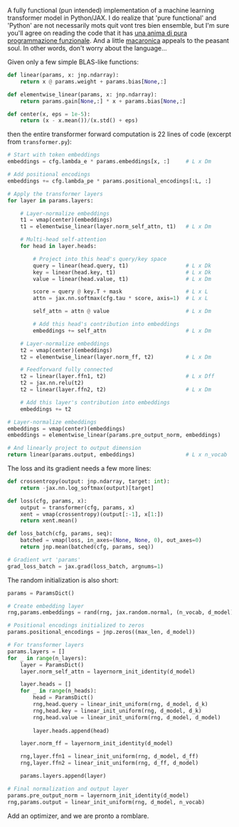 A fully functional (pun intended) implementation of a machine learning transformer model in Python/JAX.  I do realize that 'pure functional' and 'Python' are not necessarily mots quit vont tres bien ensemble, but I'm sure you'll agree on reading the code that it has [una anima di pura programmazione funzionale](https://jax.readthedocs.io/en/latest/notebooks/Common_Gotchas_in_JAX.html).  And a little [macaronica](https://en.wikipedia.org/wiki/Macaronic_language) appeals to the peasant soul.  In other words, don't worry about the language... 

Given only a few simple BLAS-like functions:
```python
def linear(params, x: jnp.ndarray):
    return x @ params.weight + params.bias[None,:]

def elementwise_linear(params, x: jnp.ndarray):
    return params.gain[None,:] * x + params.bias[None,:]

def center(x, eps = 1e-5):
    return (x - x.mean())/(x.std() + eps)
```
then the entire transformer forward computation is 22 lines of code (excerpt from `transformer.py`):
```python
# Start with token embeddings
embeddings = cfg.lambda_e * params.embeddings[x, :]     # L x Dm

# Add positional encodings
embeddings += cfg.lambda_pe * params.positional_encodings[:L, :]

# Apply the transformer layers
for layer in params.layers:

    # Layer-normalize embeddings
    t1 = vmap(center)(embeddings)
    t1 = elementwise_linear(layer.norm_self_attn, t1)   # L x Dm

    # Multi-head self-attention
    for head in layer.heads:

        # Project into this head's query/key space
        query = linear(head.query, t1)                  # L x Dk
        key = linear(head.key, t1)                      # L x Dk
        value = linear(head.value, t1)                  # L x Dm

        score = query @ key.T + mask                    # L x L
        attn = jax.nn.softmax(cfg.tau * score, axis=1)  # L x L

        self_attn = attn @ value                        # L x Dm

        # Add this head's contribution into embeddings
        embeddings += self_attn                         # L x Dm

    # Layer-normalize embeddings
    t2 = vmap(center)(embeddings)
    t2 = elementwise_linear(layer.norm_ff, t2)          # L x Dm

    # Feedforward fully connected
    t2 = linear(layer.ffn1, t2)                         # L x Dff
    t2 = jax.nn.relu(t2)
    t2 = linear(layer.ffn2, t2)                         # L x Dm

    # Add this layer's contribution into embeddings
    embeddings += t2

# Layer-normalize embeddings
embeddings = vmap(center)(embeddings)
embeddings = elementwise_linear(params.pre_output_norm, embeddings)

# And linearly project to output dimension
return linear(params.output, embeddings)                # L x n_vocab 
```

The loss and its gradient needs a few more lines:
```python
def crossentropy(output: jnp.ndarray, target: int):
    return -jax.nn.log_softmax(output)[target]

def loss(cfg, params, x):
    output = transformer(cfg, params, x)
    xent = vmap(crossentropy)(output[:-1], x[1:])
    return xent.mean()

def loss_batch(cfg, params, seq):
    batched = vmap(loss, in_axes=(None, None, 0), out_axes=0)
    return jnp.mean(batched(cfg, params, seq))

# Gradient wrt 'params'
grad_loss_batch = jax.grad(loss_batch, argnums=1)
```

The random initialization is also short:
```python
params = ParamsDict()

# Create embedding layer
rng,params.embeddings = rand(rng, jax.random.normal, (n_vocab, d_model))

# Positional encodings initialized to zeros
params.positional_encodings = jnp.zeros((max_len, d_model))

# For transformer layers
params.layers = []
for _ in range(n_layers):
    layer = ParamsDict()
    layer.norm_self_attn = layernorm_init_identity(d_model)

    layer.heads = []
    for _ in range(n_heads):
        head = ParamsDict()
        rng,head.query = linear_init_uniform(rng, d_model, d_k)
        rng,head.key = linear_init_uniform(rng, d_model, d_k)
        rng,head.value = linear_init_uniform(rng, d_model, d_model)
        
        layer.heads.append(head)

    layer.norm_ff = layernorm_init_identity(d_model)

    rng,layer.ffn1 = linear_init_uniform(rng, d_model, d_ff)
    rng,layer.ffn2 = linear_init_uniform(rng, d_ff, d_model)

    params.layers.append(layer)

# Final normalization and output layer
params.pre_output_norm = layernorm_init_identity(d_model)
rng,params.output = linear_init_uniform(rng, d_model, n_vocab)
```

Add an optimizer, and we are pronto a romblare.
